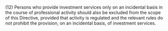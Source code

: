 (12) Persons who provide investment services only on an incidental basis in the course of professional activity should also be excluded from the scope of this Directive, provided that activity is regulated and the relevant rules do not prohibit the provision, on an incidental basis, of investment services.